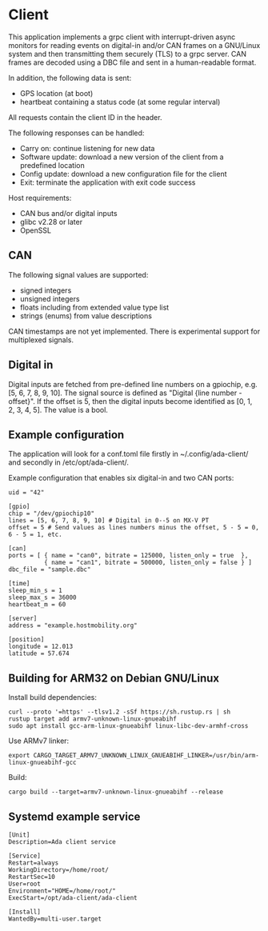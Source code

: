 # Client

This application implements a grpc client with interrupt-driven async
monitors for reading events on digital-in and/or CAN frames on a
GNU/Linux system and then transmitting them securely (TLS) to a grpc
server. CAN frames are decoded using a DBC file and sent in
a human-readable format.

In addition, the following data is sent:

- GPS location (at boot)
- heartbeat containing a status code (at some regular interval)

All requests contain the client ID in the header.

The following responses can be handled:

- Carry on: continue listening for new data
- Software update: download a new version of the client from a predefined location
- Config update: download a new configuration file for the client
- Exit: terminate the application with exit code success

Host requirements:

- CAN bus and/or digital inputs
- glibc v2.28 or later
- OpenSSL

## CAN

The following signal values are supported:

- signed integers
- unsigned integers
- floats including from extended value type list
- strings (enums) from value descriptions

CAN timestamps are not yet implemented. There is experimental support
for multiplexed signals.

## Digital in

Digital inputs are fetched from pre-defined line numbers on a
gpiochip, e.g. [5, 6, 7, 8, 9, 10]. The signal source is defined as
"Digital {line number - offset}". If the offset is 5, then the digital
inputs become identified as [0, 1, 2, 3, 4, 5]. The value is a bool.

## Example configuration

The application will look for a conf.toml file firstly in
~/.config/ada-client/ and secondly in /etc/opt/ada-client/.

Example configuration that enables six digital-in and two CAN ports:

```
uid = "42"

[gpio]
chip = "/dev/gpiochip10"
lines = [5, 6, 7, 8, 9, 10] # Digital in 0--5 on MX-V PT
offset = 5 # Send values as lines numbers minus the offset, 5 - 5 = 0, 6 - 5 = 1, etc.

[can]
ports = [ { name = "can0", bitrate = 125000, listen_only = true  },
          { name = "can1", bitrate = 500000, listen_only = false } ]
dbc_file = "sample.dbc"

[time]
sleep_min_s = 1
sleep_max_s = 36000
heartbeat_m = 60

[server]
address = "example.hostmobility.org"

[position]
longitude = 12.013
latitude = 57.674
```

## Building for ARM32 on Debian GNU/Linux

Install build dependencies:

```
curl --proto '=https' --tlsv1.2 -sSf https://sh.rustup.rs | sh
rustup target add armv7-unknown-linux-gnueabihf
sudo apt install gcc-arm-linux-gnueabihf linux-libc-dev-armhf-cross
```

Use ARMv7 linker:

```
export CARGO_TARGET_ARMV7_UNKNOWN_LINUX_GNUEABIHF_LINKER=/usr/bin/arm-linux-gnueabihf-gcc
```

Build:

```
cargo build --target=armv7-unknown-linux-gnueabihf --release
```

## Systemd example service

```
[Unit]
Description=Ada client service

[Service]
Restart=always
WorkingDirectory=/home/root/
RestartSec=10
User=root
Environment="HOME=/home/root/"
ExecStart=/opt/ada-client/ada-client

[Install]
WantedBy=multi-user.target
```
